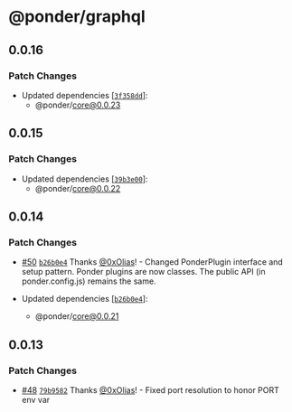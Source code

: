 # @ponder/graphql

## 0.0.16

### Patch Changes

- Updated dependencies [[`3f358dd`](https://github.com/0xOlias/ponder/commit/3f358dddbcb4c0f7dfe427a9db847bd2388be019)]:
  - @ponder/core@0.0.23

## 0.0.15

### Patch Changes

- Updated dependencies [[`39b3e00`](https://github.com/0xOlias/ponder/commit/39b3e00ea29142e1b893ca2170116b9988e8f623)]:
  - @ponder/core@0.0.22

## 0.0.14

### Patch Changes

- [#50](https://github.com/0xOlias/ponder/pull/50) [`b26b0e4`](https://github.com/0xOlias/ponder/commit/b26b0e456674c2170bf23e84f79246f1a56e82d9) Thanks [@0xOlias](https://github.com/0xOlias)! - Changed PonderPlugin interface and setup pattern. Ponder plugins are now classes. The public API (in ponder.config.js) remains the same.

- Updated dependencies [[`b26b0e4`](https://github.com/0xOlias/ponder/commit/b26b0e456674c2170bf23e84f79246f1a56e82d9)]:
  - @ponder/core@0.0.21

## 0.0.13

### Patch Changes

- [#48](https://github.com/0xOlias/ponder/pull/48) [`79b9582`](https://github.com/0xOlias/ponder/commit/79b9582d115e11e731fcdcc999ab1c58e94572f3) Thanks [@0xOlias](https://github.com/0xOlias)! - Fixed port resolution to honor PORT env var
